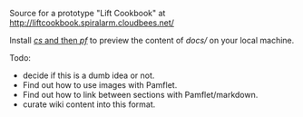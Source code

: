 Source for a prototype "Lift Cookbook" at http://liftcookbook.spiralarm.cloudbees.net/

Install [_cs_ and then _pf_](http://pamflet.databinder.net/Combined+Pages.html#On+the+Command+Line
) to preview the content of _docs/_ on your local machine.
 
Todo:

* decide if this is a dumb idea or not.
* Find out how to use images with Pamflet.
* Find out how to link between sections with Pamflet/markdown.
* curate wiki content into this format.




